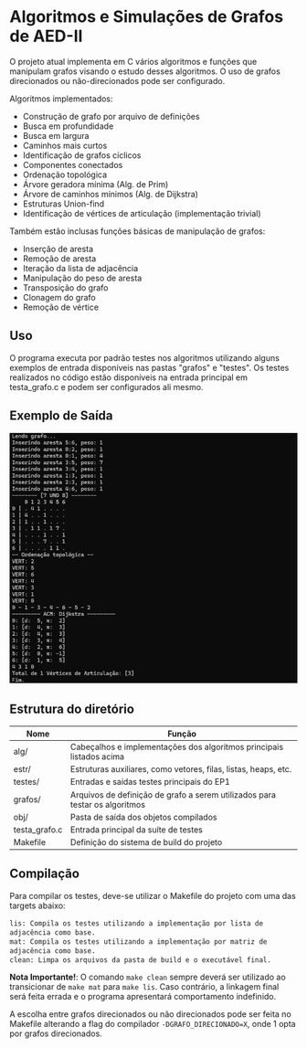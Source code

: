 # Algoritmos e Simulações de Grafos de AED-II

O projeto atual implementa em C vários algoritmos e funções que manipulam grafos visando o estudo desses algoritmos. O uso de grafos direcionados ou não-direcionados pode ser configurado.

Algoritmos implementados:
* Construção de grafo por arquivo de definições
* Busca em profundidade
* Busca em largura
* Caminhos mais curtos
* Identificação de grafos cíclicos
* Componentes conectados
* Ordenação topológica
* Árvore geradora mínima (Alg. de Prim)
* Árvore de caminhos mínimos (Alg. de Dijkstra)
* Estruturas Union-find
* Identificação de vértices de articulação (implementação trivial)

Também estão inclusas funções básicas de manipulação de grafos:
- Inserção de aresta
- Remoção de aresta
- Iteração da lista de adjacência
- Manipulação do peso de aresta
- Transposição do grafo
- Clonagem do grafo
- Remoção de vértice

## Uso
O programa executa por padrão testes nos algoritmos utilizando alguns exemplos de entrada disponíveis nas pastas "grafos" e "testes". Os testes realizados no código estão disponíveis na entrada principal em testa_grafo.c e podem ser configurados ali mesmo.

## Exemplo de Saída
![](./exemplo.png)

## Estrutura do diretório
|Nome|Função|
|-|-|
|alg/|Cabeçalhos e implementações dos algoritmos principais listados acima|
|estr/|Estruturas auxiliares, como vetores, filas, listas, heaps, etc.|
|testes/|Entradas e saídas testes principais do EP1|
|grafos/|Arquivos de definição de grafo a serem utilizados para testar os algoritmos|
|obj/|Pasta de saída dos objetos compilados|
|testa_grafo.c|Entrada principal da suíte de testes|
|Makefile|Definição do sistema de build do projeto|

## Compilação
Para compilar os testes, deve-se utilizar o Makefile do projeto com uma das targets abaixo:
```
lis: Compila os testes utilizando a implementação por lista de adjacência como base.
mat: Compila os testes utilizando a implementação por matriz de adjacência como base.
clean: Limpa os arquivos da pasta de build e o executável final.
```
**Nota Importante!**: O comando ```make clean``` sempre deverá ser utilizado ao transicionar de ```make mat``` para ```make lis```. Caso contrário, a linkagem final será feita errada e o programa apresentará comportamento indefinido.

A escolha entre grafos direcionados ou não direcionados pode ser feita no Makefile alterando a flag do compilador ```-DGRAFO_DIRECIONADO=X```, onde 1 opta por grafos direcionados.
